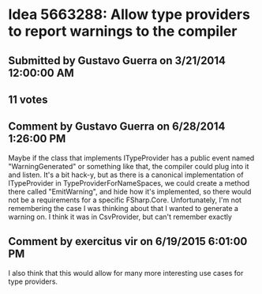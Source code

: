 # Idea 5663288: Allow type providers to report warnings to the compiler

## Submitted by Gustavo Guerra on 3/21/2014 12:00:00 AM

## 11 votes




## Comment by Gustavo Guerra on 6/28/2014 1:26:00 PM

Maybe if the class that implements ITypeProvider has a public event named "WarningGenerated" or something like that, the compiler could plug into it and listen. It's a bit hack-y, but as there is a canonical implementation of ITypeProvider in TypeProviderForNameSpaces, we could create a method there called "EmitWarning", and hide how it's implemented, so there would not be a requirements for a specific FSharp.Core.
Unfortunately, I'm not remembering the case I was thinking about that I wanted to generate a warning on. I think it was in CsvProvider, but can't remember exactly

## Comment by exercitus vir on 6/19/2015 6:01:00 PM

I also think that this would allow for many more interesting use cases for type providers.
